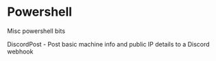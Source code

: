 # Powershell

Misc powershell bits


DiscordPost - Post basic machine info and public IP details to a Discord webhook
